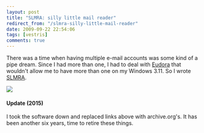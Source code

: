 ```yaml
---
layout: post
title: "SLMRA: silly little mail reader"
redirect_from: "/slmra-silly-little-mail-reader"
date: 2009-09-22 22:54:06
tags: [vestris]
comments: true
---
```

There was a time when having multiple e-mail accounts was some kind of a pipe dream. Since I had more than one, I had to deal with [Eudora](http://en.wikipedia.org/wiki/Eudora_(e-mail_client)) that wouldn't allow me to have more than one on my Windows 3.11. So I wrote [SLMRA](https://web.archive.org/web/20040222161209/http://www.vestris.com/software/slmra.html).

[![](https://web.archive.org/web/20040222161209/http://www.vestris.com/software/images/slmra.gif)](https://web.archive.org/web/20040222161209/http://www.vestris.com/software/slmra.html)

#### Update (2015)

I took the software down and replaced links above with archive.org's. It has been another six years, time to retire these things.
